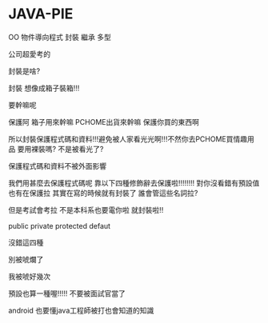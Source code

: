# JAVA-PIE
OO 物件導向程式
封裝 繼承 多型

公司超愛考的

封裝是啥?

封裝 想像成箱子裝箱!!!

要幹嘛呢

保護阿 箱子用來幹嘛 PCHOME出貨來幹嘛 保護你買的東西啊

所以封裝保護程式碼和資料!!!避免被人家看光光啊!!!不然你去PCHOME買情趣用品 要用裸裝嗎? 不是被看光了?

保護程式碼和資料不被外面影響 

我們用甚麼去保護程式碼呢 靠以下四種修飾辭去保護啦!!!!!!!! 對你沒看錯有預設值也有在保護拉 其實在寫的時候就有封裝了 誰會管這些名詞拉?

但是考試會考拉 不是本科系也要電你啦 就封裝啦!!

public private protected defaut

沒錯這四種

別被唬爛了

我被唬好幾次


預設也算一種喔!!!!! 不要被面試官當了

android 也要懂java工程師被打也會知道的知識

